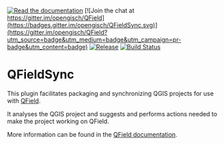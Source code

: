 [![Read the documentation](https://img.shields.io/badge/Read-the%20docs-green.svg)](http://qfield.org/docs/qfieldsync/index.html)
[![Join the chat at https://gitter.im/opengisch/QField](https://badges.gitter.im/opengisch/QFieldSync.svg)](https://gitter.im/opengisch/QField?utm_source=badge&utm_medium=badge&utm_campaign=pr-badge&utm_content=badge)
[![Release](https://img.shields.io/github/release/opengisch/QFieldSync.svg)](https://github.com/opengisch/QFieldSync/releases)
[![Build Status](https://travis-ci.org/opengisch/qfieldsync.svg?branch=master)](https://travis-ci.org/opengisch/qfieldsync)

# QFieldSync
This plugin facilitates packaging and synchronizing QGIS projects for use with [QField](http://www.qfield.org).

It analyses the QGIS project and suggests and performs actions needed to make the project working on QField.

More information can be found in the [QField documentation](http://www.qfield.org/docs/qfieldsync/index.html).
